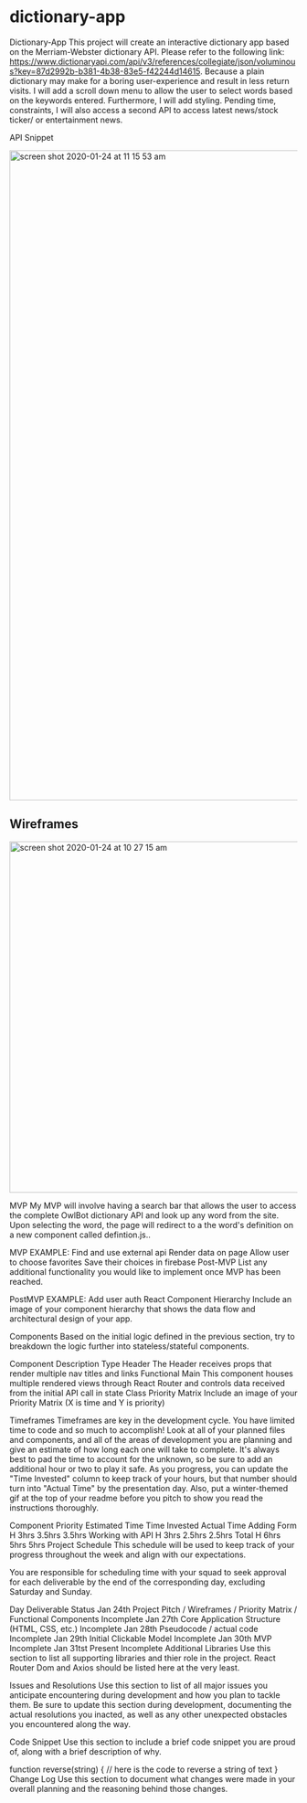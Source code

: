 # dictionary-app

Dictionary-App
This project will create an interactive dictionary app based on the Merriam-Webster dictionary API. Please refer to the following link: https://www.dictionaryapi.com/api/v3/references/collegiate/json/voluminous?key=87d2992b-b381-4b38-83e5-f42244d14615. Because a plain dictionary may make for a boring user-experience and result in less return visits. I will add a scroll down menu to allow the user to select words based on the keywords entered. Furthermore, I will add styling. Pending time, constraints, I will also access a second API to access latest news/stock ticker/ or entertainment news.

API Snippet

<img width="1138" alt="screen shot 2020-01-24 at 11 15 53 am" src="https://media.git.generalassemb.ly/user/25138/files/ecaf8400-3e9b-11ea-8851-8478bef1256a">

## Wireframes

<img width="615" alt="screen shot 2020-01-24 at 10 27 15 am" src="https://media.git.generalassemb.ly/user/25138/files/0650cb80-3e9c-11ea-8cae-76cd0bd11615">



MVP
My MVP will involve having a search bar that allows the user to access the complete OwlBot dictionary API and look up any word from the site. Upon selecting the word, the page will redirect to a the word's definition on a new component called defintion.js..

MVP EXAMPLE:
Find and use external api
Render data on page
Allow user to choose favorites
Save their choices in firebase
Post-MVP
List any additional functionality you would like to implement once MVP has been reached.

PostMVP EXAMPLE:
Add user auth
React Component Hierarchy
Include an image of your component hierarchy that shows the data flow and architectural design of your app.

Components
Based on the initial logic defined in the previous section, try to breakdown the logic further into stateless/stateful components.

Component	Description	Type
Header	The Header receives props that render multiple nav titles and links	Functional
Main	This component houses multiple rendered views through React Router and controls data received from the initial API call in state	Class
Priority Matrix
Include an image of your Priority Matrix (X is time and Y is priority)

Timeframes
Timeframes are key in the development cycle. You have limited time to code and so much to accomplish! Look at all of your planned files and components, and all of the areas of development you are planning and give an estimate of how long each one will take to complete. It's always best to pad the time to account for the unknown, so be sure to add an additional hour or two to play it safe. As you progress, you can update the "Time Invested" column to keep track of your hours, but that number should turn into "Actual Time" by the presentation day. Also, put a winter-themed gif at the top of your readme before you pitch to show you read the instructions thoroughly.

Component	Priority	Estimated Time	Time Invested	Actual Time
Adding Form	H	3hrs	3.5hrs	3.5hrs
Working with API	H	3hrs	2.5hrs	2.5hrs
Total	H	6hrs	5hrs	5hrs
Project Schedule
This schedule will be used to keep track of your progress throughout the week and align with our expectations.

You are responsible for scheduling time with your squad to seek approval for each deliverable by the end of the corresponding day, excluding Saturday and Sunday.

Day	Deliverable	Status
Jan 24th	Project Pitch / Wireframes / Priority Matrix / Functional Components	Incomplete
Jan 27th	Core Application Structure (HTML, CSS, etc.)	Incomplete
Jan 28th	Pseudocode / actual code	Incomplete
Jan 29th	Initial Clickable Model	Incomplete
Jan 30th	MVP	Incomplete
Jan 31tst	Present	Incomplete
Additional Libraries
Use this section to list all supporting libraries and thier role in the project. React Router Dom and Axios should be listed here at the very least.

Issues and Resolutions
Use this section to list of all major issues you anticipate encountering during development and how you plan to tackle them. Be sure to update this section during development, documenting the actual resolutions you inacted, as well as any other unexpected obstacles you encountered along the way.

Code Snippet
Use this section to include a brief code snippet you are proud of, along with a brief description of why.

function reverse(string) {
	// here is the code to reverse a string of text
}
Change Log
Use this section to document what changes were made in your overall planning and the reasoning behind those changes.
